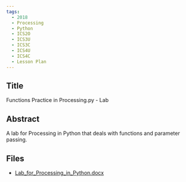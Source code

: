 ```yaml
---
tags:
  - 2018
  - Processing
  - Python
  - ICS2O
  - ICS3U
  - ICS3C
  - ICS4U
  - ICS4C
  - Lesson Plan
---
```

    
## Title

Functions Practice in Processing.py - Lab

## Abstract

A lab for Processing in Python that deals with functions and parameter passing.

## Files

- [Lab_for_Processing_in_Python.docx](resources/2018/Wendy_Powley/Lab_for_Processing_in_Python.docx)
